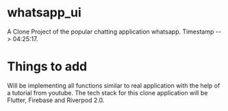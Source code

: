 # whatsapp_ui

A Clone Project of the popular chatting application whatsapp. Timestamp --> 04:25:17.

# Things to add

Will be implementing all functions similar to real application with the help of a tutorial from youtube. The tech stack for this clone application will be Flutter, Firebase and Riverpod 2.0.
